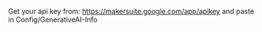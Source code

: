 Get your api key from: https://makersuite.google.com/app/apikey and paste in Config/GenerativeAI-Info
